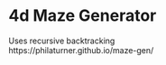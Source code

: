<h1>4d Maze Generator</h1>
<p>Uses recursive backtracking<br> https://philaturner.github.io/maze-gen/</p>
